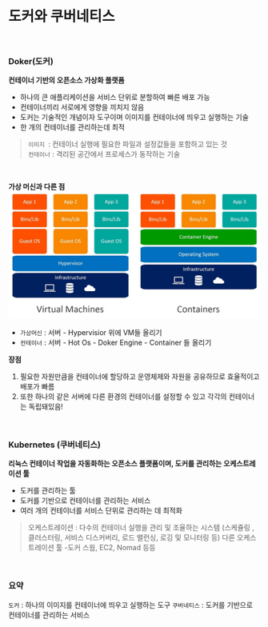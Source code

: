 # 도커와 쿠버네티스

<br>

### Doker(도커)

**컨테이너 기반의 오픈소스 가상화 플랫폼**
- 하나의 큰 애플리케이션을 서비스 단위로 분할하여 빠른 배포 가능
- 컨테이너끼리 서로에게 영향을 끼치지 않음
- 도커는 기술적인 개념이자 도구이며 이미지를 컨테이너에 띄우고 실행하는 기술
- 한 개의 컨테이너를 관리하는데 최적

> `이미지 `: 컨테이너 실행에 필요한 파일과 설정값들을 포함하고 있는 것  
> `컨테이너` : 격리된 공간에서 프로세스가 동작하는 기술

<br>
  
**가상 머신과 다른 점**
![doker](./image/doker.jpeg) 
  
- `가상머신` : 서버 - Hypervisior 위에 VM들 올리기
- `컨테이너` : 서버 - Hot Os - Doker Engine - Container 들 올리기
  
**장점**
1. 필요한 자원만큼을 컨테이너에 할당하고 운영체제와 자원을 공유하므로 효율적이고 배포가 빠름
2. 또한 하나의 같은 서버에 다른 환경의 컨테이너를 설정할 수 있고 각각의 컨테이너는 독립돼있음!

<br>


### Kubernetes (쿠버네티스)
**리눅스 컨테이너 작업을 자동화하는 오픈소스 플랫폼이며, 도커를 관리하는 오케스트레이션 툴**  
- 도커를 관리하는 툴
- 도커를 기반으로 컨테이너를 관리하는 서비스
- 여러 개의 컨테이너를 서비스 단위로 관리하는 데 최적화

> 오케스트레이션 : 다수의 컨테이너 실행을 관리 및 조율하는 시스템 (스케쥴링 , 클러스터링, 서비스 디스커버리, 로드 밸런싱, 로깅 및 모니터링 등)
다른 오케스트레이션 툴 -도커 스웜, EC2, Nomad 등등

<br>

### 요약
`도커` : 하나의 이미지를 컨테이너에 띄우고 실행하는 도구
`쿠버네티스` : 도커를 기반으로 컨테이너를 관리하는 서비스